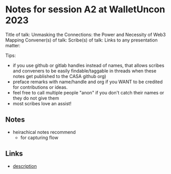 # Notes for session A2 at WalletUncon 2023

Title of talk: Unmasking the Connections: the Power and Necessity of Web3 Mapping
Convener(s) of talk:
Scribe(s) of talk:
Links to any presentation matter:

Tips:
- if you use github or gitlab handles instead of names, that allows scribes and conveners to be easily findable/taggable in threads when these notes get published to the CASA github org)
- preface remarks with name/handle and org if you WANT to be credited for contributions or ideas. 
- feel free to call multiple people "anon" if you don't catch their names or they do not give them
- most scribes love an assist!

## Notes

- heirachical notes recommend
    - for capturing flow

## Links

- [description](https://example.com)